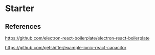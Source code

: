 # Starter

## References

https://github.com/electron-react-boilerplate/electron-react-boilerplate

https://github.com/getshifter/example-ionic-react-capacitor

